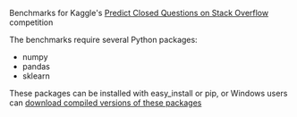 Benchmarks for Kaggle's [Predict Closed Questions on Stack Overflow](https://www.kaggle.com/c/predict-closed-questions-on-stack-overflow) competition

The benchmarks require several Python packages:

 - numpy
 - pandas
 - sklearn

These packages can be installed with easy_install or pip, or Windows users can [download compiled versions of these packages](http://www.lfd.uci.edu/~gohlke/pythonlibs/)